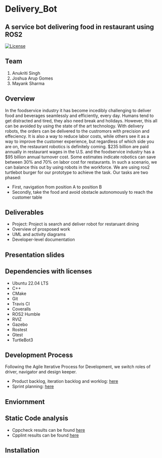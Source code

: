 # Delivery_Bot
## A service bot delivering food in restaurant using ROS2 

[![License](https://img.shields.io/badge/License-Apache%202.0-blue.svg)](https://opensource.org/licenses/Apache-2.0)

## Team
1) Anukriti Singh 
2) Joshua Arup Gomes  
3) Mayank Sharma 

## Overview

In the foodservice industry it has become incedibly challenging to deliver food and beverages seamlessly and efficiently, every day. Humans tend to get distracted and tired, they also need break and holidays. However, this all can be avoided by using the state of the art technology. With delivery robots, the orders can be delivered to the custromors with precision and effeciency. It is also a way to reduce labor costs, while others see it as a way to improve the customer experience, but regardless of which side you are on, the restaurant robotics is definitely coming. $235 billion are paid annually in restaurant wages in the U.S. and the foodservice industry has a $95 billion annual turnover cost. Some estimates indicate robotics can save between 30% and 70% on labor cost for restaurants. In such a scenario, we can balance this out by using robots in the workforce. 
We are using ros2 turtlebot burger for our prototype to achieve the task. Our tasks are two phased:
* First, navigation from position A to position B 
* Secondly, take the food and avoid obstacle autonomously to reach the customer table


## Deliverables
* Project: Project is search and deliver robot for restaruant dining
* Overview of prosposed work
* UML and activity diagrams
* Developer-level documentation

## Presentation slides

## Dependencies with licenses
* Ubuntu 22.04 LTS
* C++
* CMake
* Git 
* Travis CI
* Coveralls
* ROS2 Humble
* RVIZ
* Gazebo
* Rostest
* Gtest
* TurtleBot3


## Development Process
Following the Agile Iterative Process for Development, we switch roles of driver, navigator and design keeper. 
* Product backlog, iteration backlog and worklog:  [here](https://docs.google.com/spreadsheets/d/1dZ-y45_AL5Mc8_DbIJrSJJ0H6H_2HLId_zzahEZlHxE/edit#gid=2139171243) 
* Sprint planning: [here](https://docs.google.com/document/d/1f-xjoKFd7hRqJ0oETVylUt3rAWTCG6LZAqg9HKFyrsw/edit)

## Enviornment

## Static Code analysis
* Cppcheck results can be found [here]()
* Cpplint results can be found [here]()

## Installation
